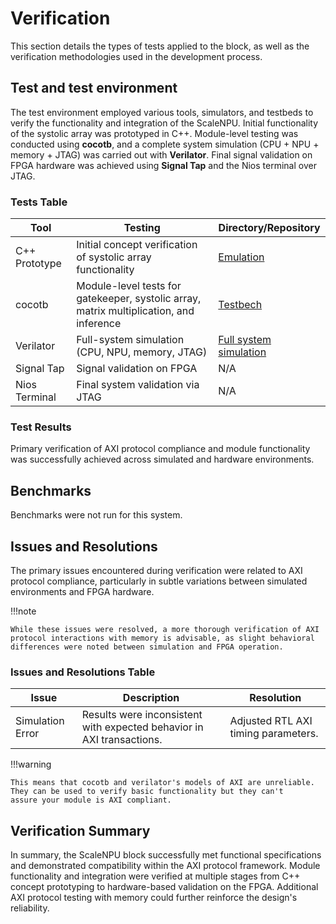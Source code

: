 # Verification

This section details the types of tests applied to the block, as well as the verification methodologies used in the development process.

## Test and test environment

The test environment employed various tools, simulators, and testbeds to verify the functionality and integration of the ScaleNPU. Initial functionality of the systolic array was prototyped in C++. Module-level testing was conducted using **cocotb**, and a complete system simulation (CPU + NPU + memory + JTAG) was carried out with **Verilator**. Final signal validation on FPGA hardware was achieved using **Signal Tap** and the Nios terminal over JTAG.

### Tests Table

| Tool          | Testing                                           | Directory/Repository                  |
|---------------|---------------------------------------------------|----------------------------|
| C++ Prototype | Initial concept verification of systolic array functionality | [Emulation](https://github.com/OpenCEHardware/ScaleNPU/tree/main/emulation)                       |
| cocotb        | Module-level tests for gatekeeper, systolic array, matrix multiplication, and inference | [Testbech](https://github.com/OpenCEHardware/ScaleNPU/tree/main/tb)             |
| Verilator     | Full-system simulation (CPU, NPU, memory, JTAG)   | [Full system simulation](https://github.com/OpenCEHardware/ScaleCore-Software)          |
| Signal Tap    | Signal validation on FPGA                         | N/A                        |
| Nios Terminal | Final system validation via JTAG                  | N/A                        |


### Test Results

 Primary verification of AXI protocol compliance and module functionality was successfully achieved across simulated and hardware environments.

## Benchmarks

Benchmarks were not run for this system.

## Issues and Resolutions

The primary issues encountered during verification were related to AXI protocol compliance, particularly in subtle variations between simulated environments and FPGA hardware. 

!!!note 
    
    While these issues were resolved, a more thorough verification of AXI protocol interactions with memory is advisable, as slight behavioral differences were noted between simulation and FPGA operation.

### Issues and Resolutions Table

| Issue                | Description                             | Resolution                                  |
|----------------------|-----------------------------------------|---------------------------------------------|
| Simulation Error     | Results were inconsistent with expected behavior in AXI transactions. | Adjusted RTL AXI timing parameters. |

!!!warning 

    This means that cocotb and verilator's models of AXI are unreliable. They can be used to verify basic functionality but they can't
    assure your module is AXI compliant.


## Verification Summary

In summary, the ScaleNPU block successfully met functional specifications and demonstrated compatibility within the AXI protocol framework. Module functionality and integration were verified at multiple stages from C++ concept prototyping to hardware-based validation on the FPGA. Additional AXI protocol testing with memory could further reinforce the design's reliability.
